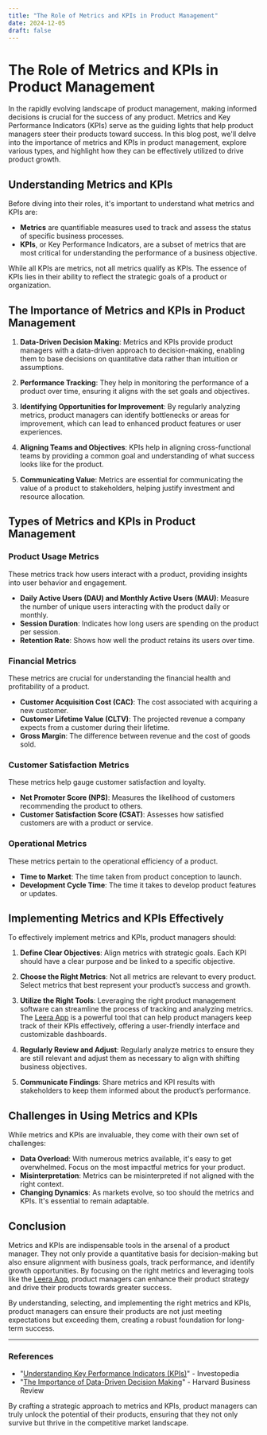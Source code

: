 ```yaml
---
title: "The Role of Metrics and KPIs in Product Management"
date: 2024-12-05
draft: false
---
```

# The Role of Metrics and KPIs in Product Management

In the rapidly evolving landscape of product management, making informed decisions is crucial for the success of any product. Metrics and Key Performance Indicators (KPIs) serve as the guiding lights that help product managers steer their products toward success. In this blog post, we'll delve into the importance of metrics and KPIs in product management, explore various types, and highlight how they can be effectively utilized to drive product growth.

## Understanding Metrics and KPIs

Before diving into their roles, it's important to understand what metrics and KPIs are:

- **Metrics** are quantifiable measures used to track and assess the status of specific business processes.
- **KPIs**, or Key Performance Indicators, are a subset of metrics that are most critical for understanding the performance of a business objective.

While all KPIs are metrics, not all metrics qualify as KPIs. The essence of KPIs lies in their ability to reflect the strategic goals of a product or organization.

## The Importance of Metrics and KPIs in Product Management

1. **Data-Driven Decision Making**: Metrics and KPIs provide product managers with a data-driven approach to decision-making, enabling them to base decisions on quantitative data rather than intuition or assumptions.

2. **Performance Tracking**: They help in monitoring the performance of a product over time, ensuring it aligns with the set goals and objectives.

3. **Identifying Opportunities for Improvement**: By regularly analyzing metrics, product managers can identify bottlenecks or areas for improvement, which can lead to enhanced product features or user experiences.

4. **Aligning Teams and Objectives**: KPIs help in aligning cross-functional teams by providing a common goal and understanding of what success looks like for the product.

5. **Communicating Value**: Metrics are essential for communicating the value of a product to stakeholders, helping justify investment and resource allocation.

## Types of Metrics and KPIs in Product Management

### Product Usage Metrics

These metrics track how users interact with a product, providing insights into user behavior and engagement.
- **Daily Active Users (DAU) and Monthly Active Users (MAU)**: Measure the number of unique users interacting with the product daily or monthly.
- **Session Duration**: Indicates how long users are spending on the product per session.
- **Retention Rate**: Shows how well the product retains its users over time.

### Financial Metrics

These metrics are crucial for understanding the financial health and profitability of a product.
- **Customer Acquisition Cost (CAC)**: The cost associated with acquiring a new customer.
- **Customer Lifetime Value (CLTV)**: The projected revenue a company expects from a customer during their lifetime.
- **Gross Margin**: The difference between revenue and the cost of goods sold.

### Customer Satisfaction Metrics

These metrics help gauge customer satisfaction and loyalty.
- **Net Promoter Score (NPS)**: Measures the likelihood of customers recommending the product to others.
- **Customer Satisfaction Score (CSAT)**: Assesses how satisfied customers are with a product or service.

### Operational Metrics

These metrics pertain to the operational efficiency of a product.
- **Time to Market**: The time taken from product conception to launch.
- **Development Cycle Time**: The time it takes to develop product features or updates.

## Implementing Metrics and KPIs Effectively

To effectively implement metrics and KPIs, product managers should:

1. **Define Clear Objectives**: Align metrics with strategic goals. Each KPI should have a clear purpose and be linked to a specific objective.

2. **Choose the Right Metrics**: Not all metrics are relevant to every product. Select metrics that best represent your product’s success and growth.

3. **Utilize the Right Tools**: Leveraging the right product management software can streamline the process of tracking and analyzing metrics. The [Leera App](https://leera.app) is a powerful tool that can help product managers keep track of their KPIs effectively, offering a user-friendly interface and customizable dashboards.

4. **Regularly Review and Adjust**: Regularly analyze metrics to ensure they are still relevant and adjust them as necessary to align with shifting business objectives.

5. **Communicate Findings**: Share metrics and KPI results with stakeholders to keep them informed about the product’s performance.

## Challenges in Using Metrics and KPIs

While metrics and KPIs are invaluable, they come with their own set of challenges:

- **Data Overload**: With numerous metrics available, it's easy to get overwhelmed. Focus on the most impactful metrics for your product.
- **Misinterpretation**: Metrics can be misinterpreted if not aligned with the right context.
- **Changing Dynamics**: As markets evolve, so too should the metrics and KPIs. It's essential to remain adaptable.

## Conclusion

Metrics and KPIs are indispensable tools in the arsenal of a product manager. They not only provide a quantitative basis for decision-making but also ensure alignment with business goals, track performance, and identify growth opportunities. By focusing on the right metrics and leveraging tools like the [Leera App](https://leera.app), product managers can enhance their product strategy and drive their products towards greater success.

By understanding, selecting, and implementing the right metrics and KPIs, product managers can ensure their products are not just meeting expectations but exceeding them, creating a robust foundation for long-term success.

---

### References

- "[Understanding Key Performance Indicators (KPIs)](https://www.investopedia.com/terms/k/kpi.asp)" - Investopedia
- "[The Importance of Data-Driven Decision Making](https://hbr.org/2012/09/the-big-idea-the-decision-factory)" - Harvard Business Review

By crafting a strategic approach to metrics and KPIs, product managers can truly unlock the potential of their products, ensuring that they not only survive but thrive in the competitive market landscape.